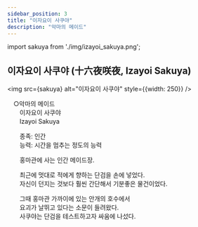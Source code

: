 ```yaml
---
sidebar_position: 3
title: "이자요이 사쿠야"
description: "악마의 메이드"
---
```


import sakuya from './img/izayoi_sakuya.png';

## 이자요이 사쿠야 (十六夜咲夜, Izayoi Sakuya)

<img src={sakuya} alt="이자요이 사쿠야" style={{width: 250}} />

　○악마의 메이드  
　　이자요이 사쿠야  
　　Izayoi Sakuya  

　　종족: 인간  
　　능력: 시간을 멈추는 정도의 능력  

　　홍마관에 사는 인간 메이드장.  

　　최근에 멋대로 적에게 향하는 단검을 손에 넣었다.  
　　자신이 던지는 것보다 훨씬 간단해서 기분좋은 물건이었다.  

　　그때 홍마관 가까이에 있는 안개의 호수에서  
　　요괴가 날뛰고 있다는 소문이 들려왔다.  
　　사쿠야는 단검을 테스트하고자 싸움에 나섰다.
